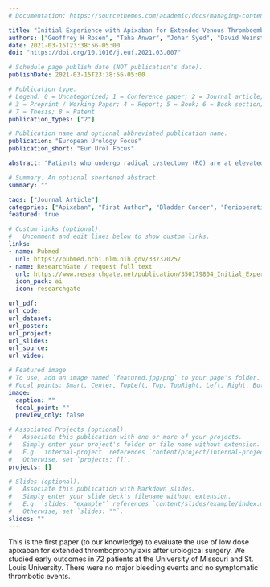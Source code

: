 ```yaml
---
# Documentation: https://sourcethemes.com/academic/docs/managing-content/

title: "Initial Experience with Apixaban for Extended Venous Thromboembolism Prophylaxis After Radical Cystectomy"
authors: ["Geoffrey H Rosen", "Taha Anwar", "Johar Syed", "David Weinstein", "Sandhiya Ravichandran", "Jacob Bailey", "Zachary Hamilton", "Katie S Murray"]
date: 2021-03-15T23:38:56-05:00
doi: "https://doi.org/10.1016/j.euf.2021.03.007"

# Schedule page publish date (NOT publication's date).
publishDate: 2021-03-15T23:38:56-05:00

# Publication type.
# Legend: 0 = Uncategorized; 1 = Conference paper; 2 = Journal article;
# 3 = Preprint / Working Paper; 4 = Report; 5 = Book; 6 = Book section;
# 7 = Thesis; 8 = Patent
publication_types: ["2"]

# Publication name and optional abbreviated publication name.
publication: "European Urology Focus"
publication_short: "Eur Urol Focus"

abstract: "Patients who undergo radical cystectomy (RC) are at elevated risk of venous thromboembolism and associated morbidity and mortality. Guidelines recommend extended thromboprophylaxis (ETP), typically with heparins, but adherence is low. Outside urology, low-dose apixaban has been used for postoperative ETP with success. We describe our first experiences with low-dose apixaban for ETP after RC for bladder cancer. In our sample of 72 patients who underwent RC for cancer and subsequently received apixaban 2.5 mg twice daily for ETP, there were no symptomatic thromboembolic events and no major bleeding events. Other complication rates were in line with historical reports. Our experience with apixaban 2.5 mg twice daily for ETP after RC demonstrates safety and potential efficacy. A transition from injectable to oral thromboprophylaxis has the potential to improve adherence and patient satisfaction, while allowing the possibility of further extending prophylaxis beyond 28 d, which may be beneficial in selected patients. Further evaluation of apixaban for thromboprophylaxis in urologic cancer surgery is warranted."

# Summary. An optional shortened abstract.
summary: ""

tags: ["Journal Article"]
categories: ["Apixaban", "First Author", "Bladder Cancer", "Perioperative Management"]
featured: true

# Custom links (optional).
#   Uncomment and edit lines below to show custom links.
links:
- name: Pubmed
  url: https://pubmed.ncbi.nlm.nih.gov/33737025/
- name: ResearchGate / request full text
  url: https://www.researchgate.net/publication/350179804_Initial_Experience_with_Apixaban_for_Extended_Venous_Thromboembolism_Prophylaxis_After_Radical_Cystectomy?utm_source=twitter&rgutm_meta1=eHNsLWhDT0JtdUZ0WVZnQjd6UE5wZnlWL0dReUtmS093KzdrckdtdElqbXFVUFlPTjEyUzl3MXRjSGFudEtSamhEOUsyMHc3Z3FrWW5NZEFtdW9Cdkl0MUw5QT0%3D 
  icon_pack: ai
  icon: researchgate

url_pdf:
url_code:
url_dataset:
url_poster:
url_project:
url_slides:
url_source:
url_video:

# Featured image
# To use, add an image named `featured.jpg/png` to your page's folder.
# Focal points: Smart, Center, TopLeft, Top, TopRight, Left, Right, BottomLeft, Bottom, BottomRight.
image:
  caption: ""
  focal_point: ""
  preview_only: false

# Associated Projects (optional).
#   Associate this publication with one or more of your projects.
#   Simply enter your project's folder or file name without extension.
#   E.g. `internal-project` references `content/project/internal-project/index.md`.
#   Otherwise, set `projects: []`.
projects: []

# Slides (optional).
#   Associate this publication with Markdown slides.
#   Simply enter your slide deck's filename without extension.
#   E.g. `slides: "example"` references `content/slides/example/index.md`.
#   Otherwise, set `slides: ""`.
slides: ""
---
```


This is the first paper (to our knowledge) to evaluate the use of low dose apixaban for extended thromboprophylaxis after urological surgery. We studied early outcomes in 72 patients at the University of Missouri and St. Louis University. There were no major bleeding events and no symptomatic thrombotic events. 

